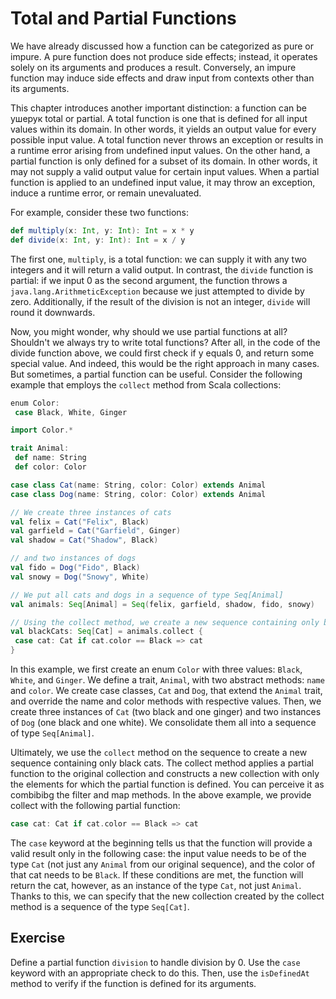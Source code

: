 # Total and Partial Functions
We have already discussed how a function can be categorized as pure or impure. 
A pure function does not produce side effects; instead, it operates solely on its arguments and produces a result. 
Conversely, an impure function may induce side effects and draw input from contexts other than its arguments.

This chapter introduces another important distinction: a function can be ушерук total or partial. 
A total function is one that is defined for all input values within its domain. 
In other words, it yields an output value for every possible input value. 
A total function never throws an exception or results in a runtime error arising from undefined input values. 
On the other hand, a partial function is only defined for a subset of its domain. 
In other words, it may not supply a valid output value for certain input values. 
When a partial function is applied to an undefined input value, it may throw an exception, induce a runtime error, or remain unevaluated.

For example, consider these two functions:
```scala
def multiply(x: Int, y: Int): Int = x * y
def divide(x: Int, y: Int): Int = x / y
```
The first one, `multiply`, is a total function: we can supply it with any two integers and it will return a valid output. 
In contrast, the `divide` function is partial: if we input 0 as the second argument, the function throws a `java.lang.ArithmeticException` because we just attempted to divide by zero. 
Additionally, if the result of the division is not an integer, `divide` will round it downwards.

Now, you might wonder, why should we use partial functions at all? 
Shouldn't we always try to write total functions? 
After all, in the code of the divide function above, we could first check if y equals 0, and return some special value. 
And indeed, this would be the right approach in many cases. 
But sometimes, a partial function can be useful. 
Consider the following example that employs the `collect` method from Scala collections:

```scala
enum Color:
 case Black, White, Ginger

import Color.*

trait Animal:
 def name: String
 def color: Color

case class Cat(name: String, color: Color) extends Animal
case class Dog(name: String, color: Color) extends Animal

// We create three instances of cats
val felix = Cat("Felix", Black)
val garfield = Cat("Garfield", Ginger)
val shadow = Cat("Shadow", Black)

// and two instances of dogs
val fido = Dog("Fido", Black)
val snowy = Dog("Snowy", White)

// We put all cats and dogs in a sequence of type Seq[Animal]
val animals: Seq[Animal] = Seq(felix, garfield, shadow, fido, snowy)

// Using the collect method, we create a new sequence containing only black cats
val blackCats: Seq[Cat] = animals.collect {
 case cat: Cat if cat.color == Black => cat
}
```
In this example, we first create an enum `Color` with three values: `Black`, `White`, and `Ginger`. 
We define a trait, `Animal`, with two abstract methods: `name` and `color`. 
We create case classes, `Cat` and `Dog`, that extend the `Animal` trait, and override the name and color methods with respective values. 
Then, we create three instances of `Cat` (two black and one ginger) and two instances of `Dog` (one black and one white). 
We consolidate them all into a sequence of type `Seq[Animal]`.

Ultimately, we use the `collect` method on the sequence to create a new sequence containing only black cats. 
The collect method applies a partial function to the original collection and constructs a new collection with only the elements for which the partial function is defined. 
You can perceive it as combibibg the filter and map methods. 
In the above example, we provide collect with the following partial function:

```scala
case cat: Cat if cat.color == Black => cat
```
The `case` keyword at the beginning tells us that the function will provide a valid result only in the following case: 
the input value needs to be of the type `Cat` (not just any `Animal` from our original sequence), 
and the color of that cat needs to be `Black`. 
If these conditions are met, the function will return the cat, however, as an instance of the type `Cat`, not just `Animal`. 
Thanks to this, we can specify that the new collection created by the collect method is a sequence of the type `Seq[Cat]`.

## Exercise 

Define a partial function `division` to handle division by 0.
Use the `case` keyword with an appropriate check to do this. 
Then, use the `isDefinedAt` method to verify if the function is defined for its arguments.
